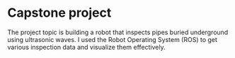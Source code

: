 # Capstone project

The project topic is building a robot that inspects pipes buried underground using ultrasonic waves.
I used the Robot Operating System (ROS) to get various inspection data and visualize them effectively.
